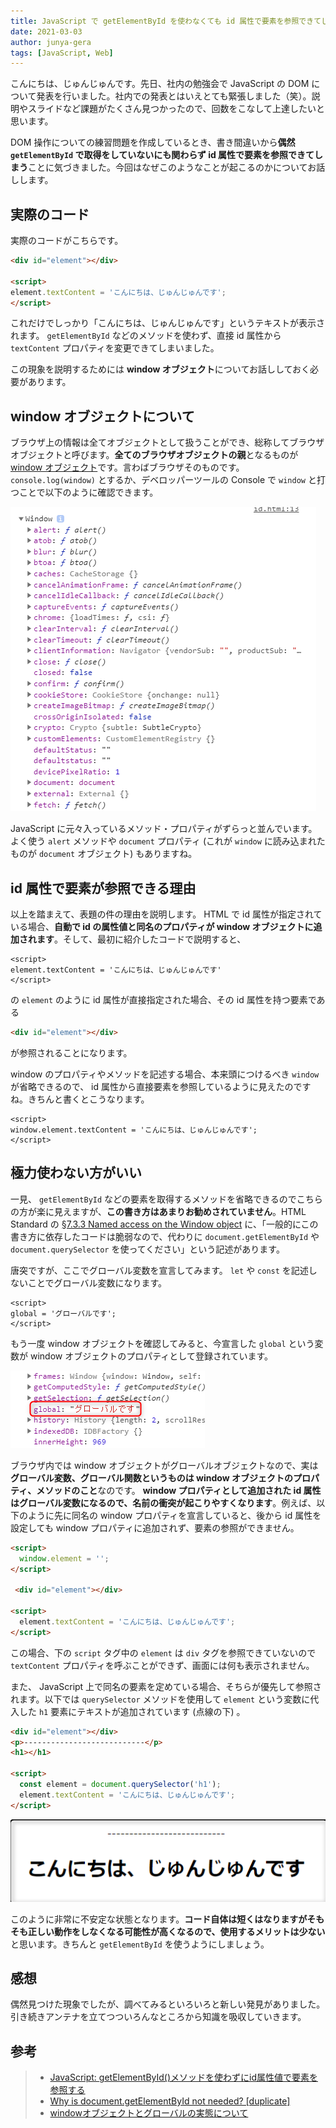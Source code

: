 ```yaml
---
title: JavaScript で getElementById を使わなくても id 属性で要素を参照できてしまう件について
date: 2021-03-03
author: junya-gera
tags: [JavaScript, Web]
---
```


こんにちは、じゅんじゅんです。先日、社内の勉強会で JavaScript の DOM について発表を行いました。社内での発表とはいえとても緊張しました（笑）。説明やスライドなど課題がたくさん見つかったので、回数をこなして上達したいと思います。

DOM 操作についての練習問題を作成しているとき、書き間違いから**偶然 `getElementById` で取得をしていないにも関わらず id 属性で要素を参照できてしまう**ことに気づきました。今回はなぜこのようなことが起こるのかについてお話しします。

## 実際のコード
実際のコードがこちらです。
```HTML
<div id="element"></div>

<script>
element.textContent = 'こんにちは、じゅんじゅんです';
</script>
```

これだけでしっかり「こんにちは、じゅんじゅんです」というテキストが表示されます。 `getElementById` などのメソッドを使わず、直接 id 属性から `textContent` プロパティを変更できてしまいました。

この現象を説明するためには **window オブジェクト**についてお話ししておく必要があります。

## window オブジェクトについて
ブラウザ上の情報は全てオブジェクトとして扱うことができ、総称してブラウザオブジェクトと呼びます。**全てのブラウザオブジェクトの親**となるものが [window オブジェクト](https://developer.mozilla.org/ja/docs/Web/API/Window)です。言わばブラウザそのものです。`console.log(window)` とするか、デベロッパーツールの Console で `window` と打つことで以下のように確認できます。

![](images/elements-can-be-referenced-without-using-getelementbyid-1.png)

JavaScript に元々入っているメソッド・プロパティがずらっと並んでいます。よく使う `alert` メソッドや `document` プロパティ (これが `window` に読み込まれたものが `document` オブジェクト) もありますね。

## id 属性で要素が参照できる理由
以上を踏まえて、表題の件の理由を説明します。 HTML で id 属性が指定されている場合、**自動で id の属性値と同名のプロパティが window オブジェクトに追加されます**。そして、最初に紹介したコードで説明すると、

```JS
<script>
element.textContent = 'こんにちは、じゅんじゅんです'
</script>
```

 の `element` のように id 属性が直接指定された場合、その id 属性を持つ要素である 

```HTML
<div id="element"></div>
```

 が参照されることになります。

window のプロパティやメソッドを記述する場合、本来頭につけるべき `window` が省略できるので、 id 属性から直接要素を参照しているように見えたのですね。きちんと書くとこうなります。

```JS
<script>
window.element.textContent = 'こんにちは、じゅんじゅんです';
</script>
```

## 極力使わない方がいい
一見、 `getElementById` などの要素を取得するメソッドを省略できるのでこちらの方が楽に見えますが、**この書き方はあまりお勧めされていません**。HTML Standard の [§7.3.3 Named access on the Window object](https://html.spec.whatwg.org/multipage/window-object.html#named-access-on-the-window-object) に、「一般的にこの書き方に依存したコードは脆弱なので、代わりに `document.getElementById` や`document.querySelector` を使ってください」という記述があります。

唐突ですが、ここでグローバル変数を宣言してみます。 `let` や `const` を記述しないことでグローバル変数になります。

```JS
<script>
global = 'グローバルです';
</script>
```

もう一度 window オブジェクトを確認してみると、今宣言した `global` という変数が window オブジェクトのプロパティとして登録されています。

![](images/elements-can-be-referenced-without-using-getelementbyid-2.png)

ブラウザ内では window オブジェクトがグローバルオブジェクトなので、実は**グローバル変数、グローバル関数というものは window オブジェクトのプロパティ、メソッドのこと**なのです。 **window プロパティとして追加された id 属性はグローバル変数になるので、名前の衝突が起こりやすくなります**。例えば、以下のように先に同名の window プロパティを宣言していると、後から id 属性を設定しても window プロパティに追加されず、要素の参照ができません。

```HTML
<script>
  window.element = '';
</script>

 <div id="element"></div>

<script>
  element.textContent = 'こんにちは、じゅんじゅんです';
</script>
```

この場合、下の `script` タグ中の `element` は `div` タグを参照できていないので `textContent` プロパティを呼ぶことができず、画面には何も表示されません。

また、 JavaScript 上で同名の要素を定めている場合、そちらが優先して参照されます。以下では `querySelector` メソッドを使用して `element` という変数に代入した `h1` 要素にテキストが追加されています (点線の下) 。

```HTML
<div id="element"></div>
<p>---------------------------</p>
<h1></h1>

<script>
  const element = document.querySelector('h1');
  element.textContent = 'こんにちは、じゅんじゅんです';
</script>
```
![](images/elements-can-be-referenced-without-using-getelementbyid-3.png)

このように非常に不安定な状態となります。**コード自体は短くはなりますがそもそも正しい動作をしなくなる可能性が高くなるので、使用するメリットは少ない**と思います。きちんと `getElementById` を使うようにしましょう。

## 感想
偶然見つけた現象でしたが、調べてみるといろいろと新しい発見がありました。引き続きアンテナを立てつついろんなところから知識を吸収していきます。

## 参考
> - [JavaScript: getElementById()メソッドを使わずにid属性値で要素を参照する](https://qiita.com/FumioNonaka/items/0d4e014314e7ac572d0f)
> - [Why is document.getElementById not needed? [duplicate]](https://stackoverflow.com/questions/25931810/why-is-document-getelementbyid-not-needed)
> - [windowオブジェクトとグローバルの実態について](https://wp-p.info/tpl_rep.php?cat=js-application&fl=r9)